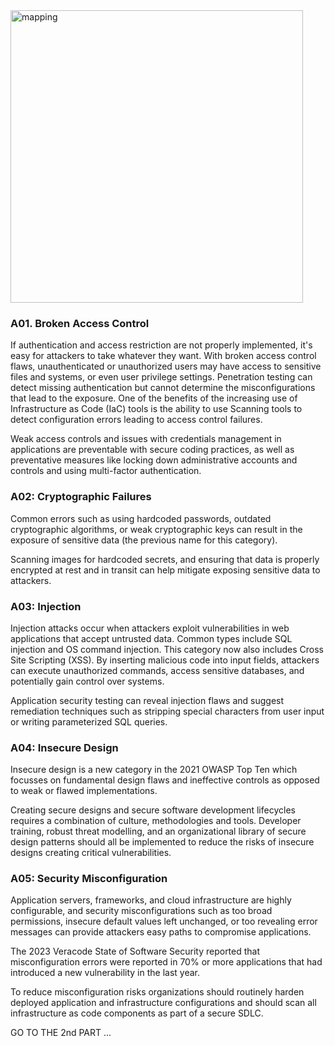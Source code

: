 <img width="468" alt="mapping" src="https://github.com/AyoubHub212/AYOUB-SEC/assets/136107596/ca6b5ea3-dc1f-4cfc-9be8-7ce39a77d2c9">


### A01. Broken Access Control
If authentication and access restriction are not properly implemented, it's easy for attackers to take whatever they want. With broken access control flaws, unauthenticated or unauthorized users may have access to sensitive files and systems, or even user privilege settings.
Penetration testing can detect missing authentication but cannot determine the misconfigurations that lead to the exposure. One of the benefits of the increasing use of Infrastructure as Code (IaC) tools is the ability to use Scanning tools to detect configuration errors leading to access control failures.

Weak access controls and issues with credentials management in applications are preventable with secure coding practices, as well as preventative measures like locking down administrative accounts and controls and using multi-factor authentication.

### A02: Cryptographic Failures

Common errors such as using hardcoded passwords, outdated cryptographic algorithms, or weak cryptographic keys can result in the exposure of sensitive data (the previous name for this category).

Scanning images for hardcoded secrets, and ensuring that data is properly encrypted at rest and in transit can help mitigate exposing sensitive data to attackers.

### A03: Injection

Injection attacks occur when attackers exploit vulnerabilities in web applications that accept untrusted data. Common types include SQL injection and OS command injection. This category now also includes Cross Site Scripting (XSS). By inserting malicious code into input fields, attackers can execute unauthorized commands, access sensitive databases, and potentially gain control over systems.

Application security testing can reveal injection flaws and suggest remediation techniques such as stripping special characters from user input or writing parameterized SQL queries.
### A04: Insecure Design
Insecure design is a new category in the 2021 OWASP Top Ten which focusses on fundamental design flaws and ineffective controls as opposed to weak or flawed implementations.

Creating secure designs and secure software development lifecycles requires a combination of culture, methodologies and tools. Developer training, robust threat modelling, and an organizational library of secure design patterns should all be implemented to reduce the risks of insecure designs creating critical vulnerabilities.
### A05: Security Misconfiguration
Application servers, frameworks, and cloud infrastructure are highly configurable, and security misconfigurations such as too broad permissions, insecure default values left unchanged, or too revealing error messages can provide attackers easy paths to compromise applications.

The 2023 Veracode State of Software Security reported that misconfiguration errors were reported in 70% or more applications that had introduced a new vulnerability in the last year.

To reduce misconfiguration risks organizations should routinely harden deployed application and infrastructure configurations and should scan all infrastructure as code components as part of a secure SDLC.


GO TO THE 2nd PART ...
